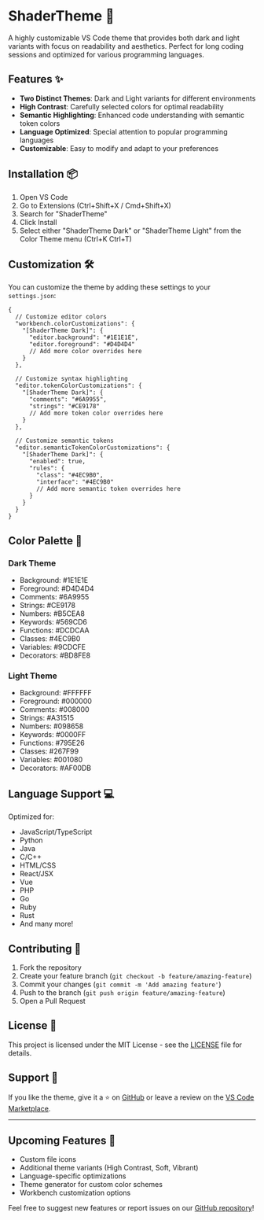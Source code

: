 # ShaderTheme 🎨

A highly customizable VS Code theme that provides both dark and light variants with focus on readability and aesthetics. Perfect for long coding sessions and optimized for various programming languages.

## Features ✨

- **Two Distinct Themes**: Dark and Light variants for different environments
- **High Contrast**: Carefully selected colors for optimal readability
- **Semantic Highlighting**: Enhanced code understanding with semantic token colors
- **Language Optimized**: Special attention to popular programming languages
- **Customizable**: Easy to modify and adapt to your preferences

## Installation 📦

1. Open VS Code
2. Go to Extensions (Ctrl+Shift+X / Cmd+Shift+X)
3. Search for "ShaderTheme"
4. Click Install
5. Select either "ShaderTheme Dark" or "ShaderTheme Light" from the Color Theme menu (Ctrl+K Ctrl+T)

## Customization 🛠️

You can customize the theme by adding these settings to your `settings.json`:

```jsonc
{
  // Customize editor colors
  "workbench.colorCustomizations": {
    "[ShaderTheme Dark]": {
      "editor.background": "#1E1E1E",
      "editor.foreground": "#D4D4D4"
      // Add more color overrides here
    }
  },
  
  // Customize syntax highlighting
  "editor.tokenColorCustomizations": {
    "[ShaderTheme Dark]": {
      "comments": "#6A9955",
      "strings": "#CE9178"
      // Add more token color overrides here
    }
  },

  // Customize semantic tokens
  "editor.semanticTokenColorCustomizations": {
    "[ShaderTheme Dark]": {
      "enabled": true,
      "rules": {
        "class": "#4EC9B0",
        "interface": "#4EC9B0"
        // Add more semantic token overrides here
      }
    }
  }
}
```

## Color Palette 🎨

### Dark Theme
- Background: #1E1E1E
- Foreground: #D4D4D4
- Comments: #6A9955
- Strings: #CE9178
- Numbers: #B5CEA8
- Keywords: #569CD6
- Functions: #DCDCAA
- Classes: #4EC9B0
- Variables: #9CDCFE
- Decorators: #BD8FE8

### Light Theme
- Background: #FFFFFF
- Foreground: #000000
- Comments: #008000
- Strings: #A31515
- Numbers: #098658
- Keywords: #0000FF
- Functions: #795E26
- Classes: #267F99
- Variables: #001080
- Decorators: #AF00DB

## Language Support 💻

Optimized for:
- JavaScript/TypeScript
- Python
- Java
- C/C++
- HTML/CSS
- React/JSX
- Vue
- PHP
- Go
- Ruby
- Rust
- And many more!

## Contributing 🤝

1. Fork the repository
2. Create your feature branch (`git checkout -b feature/amazing-feature`)
3. Commit your changes (`git commit -m 'Add amazing feature'`)
4. Push to the branch (`git push origin feature/amazing-feature`)
5. Open a Pull Request

## License 📄

This project is licensed under the MIT License - see the [LICENSE](LICENSE) file for details.

## Support 💖

If you like the theme, give it a ⭐ on [GitHub](https://github.com/sh20raj/shadertheme) or leave a review on the [VS Code Marketplace](https://marketplace.visualstudio.com/).

---

## Upcoming Features 🚀

- Custom file icons
- Additional theme variants (High Contrast, Soft, Vibrant)
- Language-specific optimizations
- Theme generator for custom color schemes
- Workbench customization options

Feel free to suggest new features or report issues on our [GitHub repository](https://github.com/sh20raj/shadertheme/issues)!
